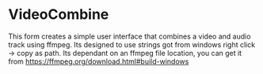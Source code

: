 # VideoCombine
This form creates a simple user interface that combines a video and audio track using ffmpeg.
Its designed to use strings got from windows right click -> copy as path.
Its dependant on an ffmpeg file location, you can get it from https://ffmpeg.org/download.html#build-windows
